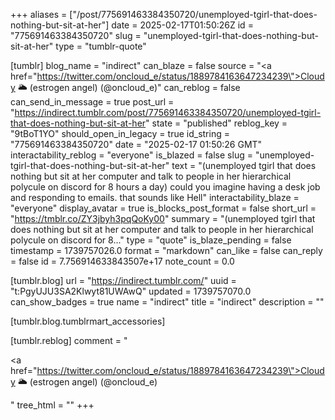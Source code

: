 +++
aliases = ["/post/775691463384350720/unemployed-tgirl-that-does-nothing-but-sit-at-her"]
date = 2025-02-17T01:50:26Z
id = "775691463384350720"
slug = "unemployed-tgirl-that-does-nothing-but-sit-at-her"
type = "tumblr-quote"

[tumblr]
blog_name = "indirect"
can_blaze = false
source = "<a href=\"https://twitter.com/oncloud_e/status/1889784163647234239\">Cloudy 🌥️ (estrogen angel) (@oncloud_e)</a>"
can_reblog = false
can_send_in_message = true
post_url = "https://indirect.tumblr.com/post/775691463384350720/unemployed-tgirl-that-does-nothing-but-sit-at-her"
state = "published"
reblog_key = "9tBoT1YO"
should_open_in_legacy = true
id_string = "775691463384350720"
date = "2025-02-17 01:50:26 GMT"
interactability_reblog = "everyone"
is_blazed = false
slug = "unemployed-tgirl-that-does-nothing-but-sit-at-her"
text = "(unemployed tgirl that does nothing but sit at her computer and talk to people in her hierarchical polycule on discord for 8 hours a day) could you imagine having a desk job and responding to emails. that sounds like Hell"
interactability_blaze = "everyone"
display_avatar = true
is_blocks_post_format = false
short_url = "https://tmblr.co/ZY3jbyh3pqQoKy00"
summary = "(unemployed tgirl that does nothing but sit at her computer and talk to people in her hierarchical polycule on discord for 8..."
type = "quote"
is_blaze_pending = false
timestamp = 1739757026.0
format = "markdown"
can_like = false
can_reply = false
id = 7.756914633843507e+17
note_count = 0.0

[tumblr.blog]
url = "https://indirect.tumblr.com/"
uuid = "t:PgyUJU3SA2Klwyt81UWAwQ"
updated = 1739757070.0
can_show_badges = true
name = "indirect"
title = "indirect"
description = ""

[tumblr.blog.tumblrmart_accessories]

[tumblr.reblog]
comment = "<p><a href=\"https://twitter.com/oncloud_e/status/1889784163647234239\">Cloudy 🌥️ (estrogen angel) (@oncloud_e)</a></p>"
tree_html = ""
+++
